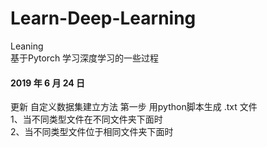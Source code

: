 # Learn-Deep-Learning  
Leaning   
基于Pytorch 学习深度学习的一些过程  

####  2019 年 6 月 24 日  
更新 自定义数据集建立方法 第一步 用python脚本生成 .txt 文件  
1、当不同类型文件在不同文件夹下面时  
2、当不同类型文件位于相同文件夹下面时  
